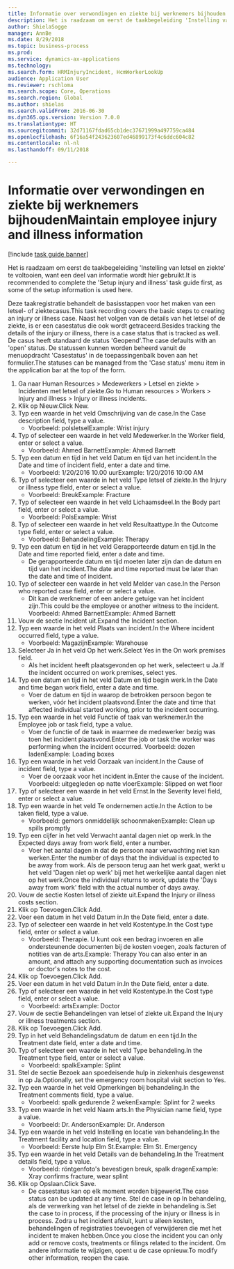 ```yaml
--- 
title: Informatie over verwondingen en ziekte bij werknemers bijhouden
description: Het is raadzaam om eerst de taakbegeleiding 'Instelling van letsel en ziekte' te voltooien, want een deel van informatie wordt hier gebruikt.
author: ShielaSogge
manager: AnnBe
ms.date: 8/29/2018
ms.topic: business-process
ms.prod: 
ms.service: dynamics-ax-applications
ms.technology: 
ms.search.form: HRMInjuryIncident, HcmWorkerLookUp
audience: Application User
ms.reviewer: rschloma
ms.search.scope: Core, Operations
ms.search.region: Global
ms.author: shielas
ms.search.validFrom: 2016-06-30
ms.dyn365.ops.version: Version 7.0.0
ms.translationtype: HT
ms.sourcegitcommit: 32d71167fdad65cb1dec37671999a497759ca484
ms.openlocfilehash: 6f16a54f243623607ed46899173f4c6ddc604c82
ms.contentlocale: nl-nl
ms.lasthandoff: 09/11/2018

---
```

# <a name="maintain-employee-injury-and-illness-information"></a><span data-ttu-id="b42b9-103">Informatie over verwondingen en ziekte bij werknemers bijhouden</span><span class="sxs-lookup"><span data-stu-id="b42b9-103">Maintain employee injury and illness information</span></span>

[!include [task guide banner](../../includes/task-guide-banner.md)]

<span data-ttu-id="b42b9-104">Het is raadzaam om eerst de taakbegeleiding 'Instelling van letsel en ziekte' te voltooien, want een deel van informatie wordt hier gebruikt.</span><span class="sxs-lookup"><span data-stu-id="b42b9-104">It is recommended to complete the 'Setup injury and illness' task guide first, as some of the setup information is used here.</span></span> 



<span data-ttu-id="b42b9-105">Deze taakregistratie behandelt de basisstappen voor het maken van een letsel- of ziektecasus.</span><span class="sxs-lookup"><span data-stu-id="b42b9-105">This task recording covers the basic steps to creating an injury or illness case.</span></span> <span data-ttu-id="b42b9-106">Naast het volgen van de details van het letsel of de ziekte, is er een casestatus die ook wordt getraceerd.</span><span class="sxs-lookup"><span data-stu-id="b42b9-106">Besides tracking the details of the injury or illness, there is a case status that is tracked as well.</span></span>  <span data-ttu-id="b42b9-107">De casus heeft standaard de status 'Geopend'.</span><span class="sxs-lookup"><span data-stu-id="b42b9-107">The case defaults with an 'open' status.</span></span>  <span data-ttu-id="b42b9-108">De statussen kunnen worden beheerd vanuit de menuopdracht 'Casestatus' in de toepassingenbalk boven aan het formulier.</span><span class="sxs-lookup"><span data-stu-id="b42b9-108">The statuses can be managed from the 'Case status' menu item in the application bar at the top of the form.</span></span>

1. <span data-ttu-id="b42b9-109">Ga naar Human Resources > Medewerkers > Letsel en ziekte > Incidenten met letsel of ziekte.</span><span class="sxs-lookup"><span data-stu-id="b42b9-109">Go to Human resources > Workers > Injury and illness > Injury or illness incidents.</span></span>
2. <span data-ttu-id="b42b9-110">Klik op Nieuw.</span><span class="sxs-lookup"><span data-stu-id="b42b9-110">Click New.</span></span>
3. <span data-ttu-id="b42b9-111">Typ een waarde in het veld Omschrijving van de case.</span><span class="sxs-lookup"><span data-stu-id="b42b9-111">In the Case description field, type a value.</span></span>
    * <span data-ttu-id="b42b9-112">Voorbeeld: polsletsel</span><span class="sxs-lookup"><span data-stu-id="b42b9-112">Example:  Wrist injury</span></span>  
4. <span data-ttu-id="b42b9-113">Typ of selecteer een waarde in het veld Medewerker.</span><span class="sxs-lookup"><span data-stu-id="b42b9-113">In the Worker field, enter or select a value.</span></span>
    * <span data-ttu-id="b42b9-114">Voorbeeld: Ahmed Barnett</span><span class="sxs-lookup"><span data-stu-id="b42b9-114">Example: Ahmed Barnett</span></span>  
5. <span data-ttu-id="b42b9-115">Typ een datum en tijd in het veld Datum en tijd van het incident.</span><span class="sxs-lookup"><span data-stu-id="b42b9-115">In the Date and time of incident field, enter a date and time.</span></span>
    * <span data-ttu-id="b42b9-116">Voorbeeld: 1/20/2016 10.00 uur</span><span class="sxs-lookup"><span data-stu-id="b42b9-116">Example:  1/20/2016 10:00 AM</span></span>  
6. <span data-ttu-id="b42b9-117">Typ of selecteer een waarde in het veld Type letsel of ziekte.</span><span class="sxs-lookup"><span data-stu-id="b42b9-117">In the Injury or illness type field, enter or select a value.</span></span>
    * <span data-ttu-id="b42b9-118">Voorbeeld: Breuk</span><span class="sxs-lookup"><span data-stu-id="b42b9-118">Example:  Fracture</span></span>  
7. <span data-ttu-id="b42b9-119">Typ of selecteer een waarde in het veld Lichaamsdeel.</span><span class="sxs-lookup"><span data-stu-id="b42b9-119">In the Body part field, enter or select a value.</span></span>
    * <span data-ttu-id="b42b9-120">Voorbeeld: Pols</span><span class="sxs-lookup"><span data-stu-id="b42b9-120">Example:  Wrist</span></span>  
8. <span data-ttu-id="b42b9-121">Typ of selecteer een waarde in het veld Resultaattype.</span><span class="sxs-lookup"><span data-stu-id="b42b9-121">In the Outcome type field, enter or select a value.</span></span>
    * <span data-ttu-id="b42b9-122">Voorbeeld: Behandeling</span><span class="sxs-lookup"><span data-stu-id="b42b9-122">Example:  Therapy</span></span>  
9. <span data-ttu-id="b42b9-123">Typ een datum en tijd in het veld Gerapporteerde datum en tijd.</span><span class="sxs-lookup"><span data-stu-id="b42b9-123">In the Date and time reported field, enter a date and time.</span></span>
    * <span data-ttu-id="b42b9-124">De gerapporteerde datum en tijd moeten later zijn dan de datum en tijd van het incident.</span><span class="sxs-lookup"><span data-stu-id="b42b9-124">The date and time reported must be later than the date and time of incident.</span></span>  
10. <span data-ttu-id="b42b9-125">Typ of selecteer een waarde in het veld Melder van case.</span><span class="sxs-lookup"><span data-stu-id="b42b9-125">In the Person who reported case field, enter or select a value.</span></span>
    * <span data-ttu-id="b42b9-126">Dit kan de werknemer of een andere getuige van het incident zijn.</span><span class="sxs-lookup"><span data-stu-id="b42b9-126">This could be the employee or another witness to the incident.</span></span>  <span data-ttu-id="b42b9-127">Voorbeeld: Ahmed Barnett</span><span class="sxs-lookup"><span data-stu-id="b42b9-127">Example: Ahmed Barnett</span></span>  
11. <span data-ttu-id="b42b9-128">Vouw de sectie Incident uit.</span><span class="sxs-lookup"><span data-stu-id="b42b9-128">Expand the Incident section.</span></span>
12. <span data-ttu-id="b42b9-129">Typ een waarde in het veld Plaats van incident.</span><span class="sxs-lookup"><span data-stu-id="b42b9-129">In the Where incident occurred field, type a value.</span></span>
    * <span data-ttu-id="b42b9-130">Voorbeeld: Magazijn</span><span class="sxs-lookup"><span data-stu-id="b42b9-130">Example:  Warehouse</span></span>  
13. <span data-ttu-id="b42b9-131">Selecteer Ja in het veld Op het werk.</span><span class="sxs-lookup"><span data-stu-id="b42b9-131">Select Yes in the On work premises field.</span></span>
    * <span data-ttu-id="b42b9-132">Als het incident heeft plaatsgevonden op het werk, selecteert u Ja.</span><span class="sxs-lookup"><span data-stu-id="b42b9-132">If the incident occurred on work premises, select yes.</span></span>  
14. <span data-ttu-id="b42b9-133">Typ een datum en tijd in het veld Datum en tijd begin werk.</span><span class="sxs-lookup"><span data-stu-id="b42b9-133">In the Date and time began work field, enter a date and time.</span></span>
    * <span data-ttu-id="b42b9-134">Voer de datum en tijd in waarop de betrokken persoon begon te werken, vóór het incident plaatsvond.</span><span class="sxs-lookup"><span data-stu-id="b42b9-134">Enter the date and time that affected individual started working, prior to the incident occurring.</span></span>  
15. <span data-ttu-id="b42b9-135">Typ een waarde in het veld Functie of taak van werknemer.</span><span class="sxs-lookup"><span data-stu-id="b42b9-135">In the Employee job or task field, type a value.</span></span>
    * <span data-ttu-id="b42b9-136">Voer de functie of de taak in waarmee de medewerker bezig was toen het incident plaatsvond.</span><span class="sxs-lookup"><span data-stu-id="b42b9-136">Enter the job or task the worker was performing when the incident occurred.</span></span>  <span data-ttu-id="b42b9-137">Voorbeeld: dozen laden</span><span class="sxs-lookup"><span data-stu-id="b42b9-137">Example:  Loading boxes</span></span>  
16. <span data-ttu-id="b42b9-138">Typ een waarde in het veld Oorzaak van incident.</span><span class="sxs-lookup"><span data-stu-id="b42b9-138">In the Cause of incident field, type a value.</span></span>
    * <span data-ttu-id="b42b9-139">Voer de oorzaak voor het incident in.</span><span class="sxs-lookup"><span data-stu-id="b42b9-139">Enter the cause of the incident.</span></span>  <span data-ttu-id="b42b9-140">Voorbeeld: uitgegleden op natte vloer</span><span class="sxs-lookup"><span data-stu-id="b42b9-140">Example:  Slipped on wet floor</span></span>  
17. <span data-ttu-id="b42b9-141">Typ of selecteer een waarde in het veld Ernst.</span><span class="sxs-lookup"><span data-stu-id="b42b9-141">In the Severity level field, enter or select a value.</span></span>
18. <span data-ttu-id="b42b9-142">Typ een waarde in het veld Te ondernemen actie.</span><span class="sxs-lookup"><span data-stu-id="b42b9-142">In the Action to be taken field, type a value.</span></span>
    * <span data-ttu-id="b42b9-143">Voorbeeld: gemors onmiddellijk schoonmaken</span><span class="sxs-lookup"><span data-stu-id="b42b9-143">Example:  Clean up spills promptly</span></span>  
19. <span data-ttu-id="b42b9-144">Typ een cijfer in het veld Verwacht aantal dagen niet op werk.</span><span class="sxs-lookup"><span data-stu-id="b42b9-144">In the Expected days away from work field, enter a number.</span></span>
    * <span data-ttu-id="b42b9-145">Voer het aantal dagen in dat de persoon naar verwachting niet kan werken.</span><span class="sxs-lookup"><span data-stu-id="b42b9-145">Enter the number of days that the individual is expected to be away from work.</span></span>  <span data-ttu-id="b42b9-146">Als de persoon terug aan het werk gaat, werkt u het veld 'Dagen niet op werk' bij met het werkelijke aantal dagen niet op het werk.</span><span class="sxs-lookup"><span data-stu-id="b42b9-146">Once the individual returns to work, update the 'Days away from work' field with the actual number of days away.</span></span>  
20. <span data-ttu-id="b42b9-147">Vouw de sectie Kosten letsel of ziekte uit.</span><span class="sxs-lookup"><span data-stu-id="b42b9-147">Expand the Injury or illness costs section.</span></span>
21. <span data-ttu-id="b42b9-148">Klik op Toevoegen.</span><span class="sxs-lookup"><span data-stu-id="b42b9-148">Click Add.</span></span>
22. <span data-ttu-id="b42b9-149">Voer een datum in het veld Datum in.</span><span class="sxs-lookup"><span data-stu-id="b42b9-149">In the Date field, enter a date.</span></span>
23. <span data-ttu-id="b42b9-150">Typ of selecteer een waarde in het veld Kostentype.</span><span class="sxs-lookup"><span data-stu-id="b42b9-150">In the Cost type field, enter or select a value.</span></span>
    * <span data-ttu-id="b42b9-151">Voorbeeld: Therapie. U kunt ook een bedrag invoeren en alle ondersteunende documenten bij de kosten voegen, zoals facturen of notities van de arts.</span><span class="sxs-lookup"><span data-stu-id="b42b9-151">Example:  Therapy    You can also enter in an amount, and attach any supporting documentation such as invoices or doctor's notes to the cost.</span></span>  
24. <span data-ttu-id="b42b9-152">Klik op Toevoegen.</span><span class="sxs-lookup"><span data-stu-id="b42b9-152">Click Add.</span></span>
25. <span data-ttu-id="b42b9-153">Voer een datum in het veld Datum in.</span><span class="sxs-lookup"><span data-stu-id="b42b9-153">In the Date field, enter a date.</span></span>
26. <span data-ttu-id="b42b9-154">Typ of selecteer een waarde in het veld Kostentype.</span><span class="sxs-lookup"><span data-stu-id="b42b9-154">In the Cost type field, enter or select a value.</span></span>
    * <span data-ttu-id="b42b9-155">Voorbeeld: arts</span><span class="sxs-lookup"><span data-stu-id="b42b9-155">Example: Doctor</span></span>  
27. <span data-ttu-id="b42b9-156">Vouw de sectie Behandelingen van letsel of ziekte uit.</span><span class="sxs-lookup"><span data-stu-id="b42b9-156">Expand the Injury or illness treatments section.</span></span>
28. <span data-ttu-id="b42b9-157">Klik op Toevoegen.</span><span class="sxs-lookup"><span data-stu-id="b42b9-157">Click Add.</span></span>
29. <span data-ttu-id="b42b9-158">Typ in het veld Behandelingsdatum de datum en een tijd.</span><span class="sxs-lookup"><span data-stu-id="b42b9-158">In the Treatment date field, enter a date and time.</span></span>
30. <span data-ttu-id="b42b9-159">Typ of selecteer een waarde in het veld Type behandeling.</span><span class="sxs-lookup"><span data-stu-id="b42b9-159">In the Treatment type field, enter or select a value.</span></span>
    * <span data-ttu-id="b42b9-160">Voorbeeld: spalk</span><span class="sxs-lookup"><span data-stu-id="b42b9-160">Example:  Splint</span></span>  
31. <span data-ttu-id="b42b9-161">Stel de sectie Bezoek aan spoedeisende hulp in ziekenhuis desgewenst in op Ja.</span><span class="sxs-lookup"><span data-stu-id="b42b9-161">Optionally, set the emergency room hospital visit section to Yes.</span></span>
32. <span data-ttu-id="b42b9-162">Typ een waarde in het veld Opmerkingen bij behandeling.</span><span class="sxs-lookup"><span data-stu-id="b42b9-162">In the Treatment comments field, type a value.</span></span>
    * <span data-ttu-id="b42b9-163">Voorbeeld: spalk gedurende 2 weken</span><span class="sxs-lookup"><span data-stu-id="b42b9-163">Example:  Splint for 2 weeks</span></span>  
33. <span data-ttu-id="b42b9-164">Typ een waarde in het veld Naam arts.</span><span class="sxs-lookup"><span data-stu-id="b42b9-164">In the Physician name field, type a value.</span></span>
    * <span data-ttu-id="b42b9-165">Voorbeeld: Dr. Anderson</span><span class="sxs-lookup"><span data-stu-id="b42b9-165">Example:  Dr. Anderson</span></span>  
34. <span data-ttu-id="b42b9-166">Typ een waarde in het veld Instelling en locatie van behandeling.</span><span class="sxs-lookup"><span data-stu-id="b42b9-166">In the Treatment facility and location field, type a value.</span></span>
    * <span data-ttu-id="b42b9-167">Voorbeeld: Eerste hulp Elm St.</span><span class="sxs-lookup"><span data-stu-id="b42b9-167">Example:  Elm St. Emergency</span></span>  
35. <span data-ttu-id="b42b9-168">Typ een waarde in het veld Details van de behandeling.</span><span class="sxs-lookup"><span data-stu-id="b42b9-168">In the Treatment details field, type a value.</span></span>
    * <span data-ttu-id="b42b9-169">Voorbeeld: röntgenfoto's bevestigen breuk, spalk dragen</span><span class="sxs-lookup"><span data-stu-id="b42b9-169">Example:  Xray confirms fracture, wear splint</span></span>  
36. <span data-ttu-id="b42b9-170">Klik op Opslaan.</span><span class="sxs-lookup"><span data-stu-id="b42b9-170">Click Save.</span></span>
    * <span data-ttu-id="b42b9-171">De casestatus kan op elk moment worden bijgewerkt.</span><span class="sxs-lookup"><span data-stu-id="b42b9-171">The case status can be updated at any time.</span></span>  <span data-ttu-id="b42b9-172">Stel de case in op In behandeling, als de verwerking van het letsel of de ziekte in behandeling is.</span><span class="sxs-lookup"><span data-stu-id="b42b9-172">Set the case to in process, if the processing of the injury or illness is in process.</span></span>  <span data-ttu-id="b42b9-173">Zodra u het incident afsluit, kunt u alleen kosten, behandelingen of registraties toevoegen of verwijderen die met het incident te maken hebben.</span><span class="sxs-lookup"><span data-stu-id="b42b9-173">Once you close the incident you can only add or remove costs, treatments or filings related to the incident.</span></span>  <span data-ttu-id="b42b9-174">Om andere informatie te wijzigen, opent u de case opnieuw.</span><span class="sxs-lookup"><span data-stu-id="b42b9-174">To modify other information, reopen the case.</span></span>  


